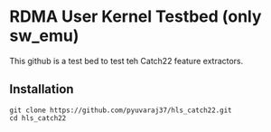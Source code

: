 # RDMA User Kernel Testbed (only sw_emu)

This github is a test bed to test teh Catch22 feature extractors.

## Installation 

```
git clone https://github.com/pyuvaraj37/hls_catch22.git
cd hls_catch22
```